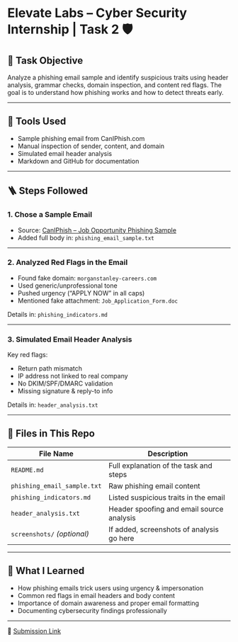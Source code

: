 # Elevate Labs – Cyber Security Internship | Task 2 🛡️

## 🎯 Task Objective

Analyze a phishing email sample and identify suspicious traits using header analysis, grammar checks, domain inspection, and content red flags. The goal is to understand how phishing works and how to detect threats early.

---

## 🧰 Tools Used

- Sample phishing email from CanIPhish.com
- Manual inspection of sender, content, and domain
- Simulated email header analysis
- Markdown and GitHub for documentation

---

## 🪜 Steps Followed

### 1. Chose a Sample Email

- Source: [CanIPhish – Job Opportunity Phishing Sample](https://caniphish.com/email-phishing-simulator?email=Job-Opportunity)
- Added full body in: `phishing_email_sample.txt`

---

### 2. Analyzed Red Flags in the Email

- Found fake domain: `morganstanley-careers.com`
- Used generic/unprofessional tone
- Pushed urgency (“APPLY NOW” in all caps)
- Mentioned fake attachment: `Job_Application_Form.doc`

Details in: `phishing_indicators.md`

---

### 3. Simulated Email Header Analysis

Key red flags:
- Return path mismatch
- IP address not linked to real company
- No DKIM/SPF/DMARC validation
- Missing signature & reply-to info

Details in: `header_analysis.txt`

---

## 📁 Files in This Repo

| File Name                 | Description                                               |
|---------------------------|-----------------------------------------------------------|
| `README.md`               | Full explanation of the task and steps                    |
| `phishing_email_sample.txt` | Raw phishing email content                              |
| `phishing_indicators.md` | Listed suspicious traits in the email                     |
| `header_analysis.txt`     | Header spoofing and email source analysis                 |
| `screenshots/` *(optional)*| If added, screenshots of analysis go here                |

---

## 🧠 What I Learned

- How phishing emails trick users using urgency & impersonation  
- Common red flags in email headers and body content  
- Importance of domain awareness and proper email formatting  
- Documenting cybersecurity findings professionally

---

📌 [Submission Link](https://forms.gle/8Gm83s53KbyXs3Ne9)
